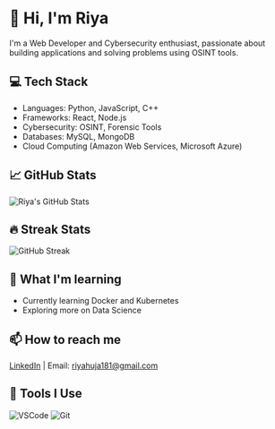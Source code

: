 # 👋 Hi, I'm Riya

I'm a Web Developer and Cybersecurity enthusiast, passionate about building applications and solving problems using OSINT tools.

## 💻 Tech Stack
- Languages: Python, JavaScript, C++
- Frameworks: React, Node.js
- Cybersecurity: OSINT, Forensic Tools
- Databases: MySQL, MongoDB
- Cloud Computing (Amazon Web Services, Microsoft Azure)

## 📈 GitHub Stats
![Riya's GitHub Stats](https://github-readme-stats.vercel.app/api?username=riyaahuja181&show_icons=true&theme=radical)

## 🔥 Streak Stats
![GitHub Streak](https://github-readme-streak-stats.herokuapp.com/?user=riyaahuja181&theme=radical)

## 🌱 What I'm learning
- Currently learning Docker and Kubernetes
- Exploring more on Data Science

## 📫 How to reach me
[LinkedIn](https://www.linkedin.com/in/parnamika-ahuja-a13504247/) | Email: riyahuja181@gmail.com

## 🔧 Tools I Use
![VSCode](https://img.shields.io/badge/-VSCode-007ACC?style=flat&logo=VisualStudioCode)
![Git](https://img.shields.io/badge/-Git-F05032?style=flat&logo=git&logoColor=white)
